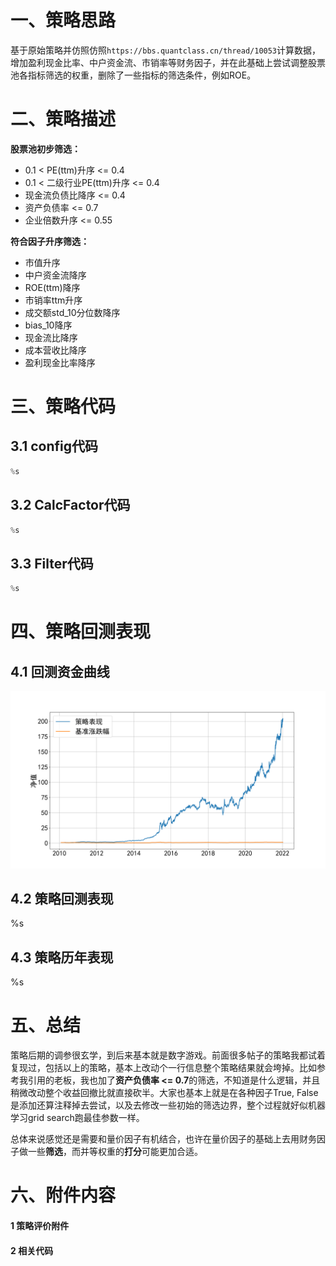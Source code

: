 # 一、策略思路
基于原始策略并仿照仿照`https://bbs.quantclass.cn/thread/10053`计算数据，增加盈利现金比率、中户资金流、市销率等财务因子，并在此基础上尝试调整股票池各指标筛选的权重，删除了一些指标的筛选条件，例如ROE。

# 二、策略描述

**股票池初步筛选：**
- 0.1 < PE(ttm)升序 <= 0.4
- 0.1 < 二级行业PE(ttm)升序 <= 0.4
- 现金流负债比降序 <= 0.4
- 资产负债率 <= 0.7
- 企业倍数升序 <= 0.55

**符合因子升序筛选：**
- 市值升序
- 中户资金流降序
- ROE(ttm)降序
- 市销率ttm升序
- 成交额std_10分位数降序
- bias_10降序
- 现金流比降序
- 成本营收比降序
- 盈利现金比率降序

# 三、策略代码

## 3.1 config代码
```python
%s
```

## 3.2 CalcFactor代码
```python
%s
```

## 3.3 Filter代码
```python
%s
```

# 四、策略回测表现

## 4.1 回测资金曲线
![backtesting](./figures/strategy_M.png)

## 4.2 策略回测表现
%s

## 4.3 策略历年表现
%s

# 五、总结
策略后期的调参很玄学，到后来基本就是数字游戏。前面很多帖子的策略我都试着复现过，包括以上的策略，基本上改动个一行信息整个策略结果就会垮掉。比如参考我引用的老板，我也加了**资产负债率 <= 0.7**的筛选，不知道是什么逻辑，并且稍微改动整个收益回撤比就直接砍半。大家也基本上就是在各种因子True, False是添加还算注释掉去尝试，以及去修改一些初始的筛选边界，整个过程就好似机器学习grid search跑最佳参数一样。

总体来说感觉还是需要和量价因子有机结合，也许在量价因子的基础上去用财务因子做一些**筛选**，而并等权重的**打分**可能更加合适。

# 六、附件内容
#### 1 策略评价附件


#### 2 相关代码
